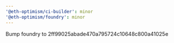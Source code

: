 ```yaml
---
'@eth-optimism/ci-builder': minor
'@eth-optimism/foundry': minor
---
```


Bump foundry to 2ff99025abade470a795724c10648c800a41025e
